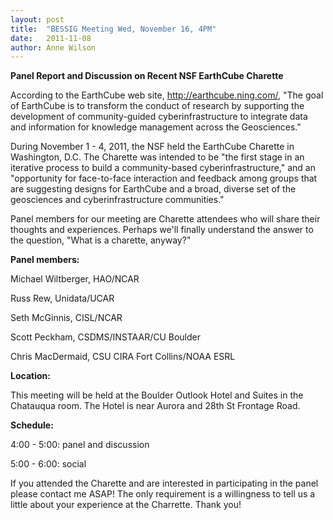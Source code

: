 ```yaml
---
layout: post
title:  "BESSIG Meeting Wed, November 16, 4PM"
date:   2011-11-08
author: Anne Wilson
---
```

**Panel Report and Discussion on Recent NSF EarthCube Charette**

According to the EarthCube web site, http://earthcube.ning.com/, "The goal of EarthCube is to transform the conduct of research by supporting the development of community-guided cyberinfrastructure to integrate data  and information for knowledge management across the Geosciences."

During November 1 - 4, 2011, the NSF held the EarthCube Charette in Washington, D.C.   The Charette was intended to be "the first stage in an iterative process to build a community-based cyberinfrastructure,"  and an "opportunity for face-to-face interaction and feedback among groups that are suggesting designs for EarthCube and a broad, diverse set of the geosciences and cyberinfrastructure communities."

Panel members for our meeting are Charette attendees who will share their thoughts and experiences. Perhaps we'll finally understand the answer to the question, "What is a charette, anyway?"

**Panel members:** 

Michael Wiltberger, HAO/NCAR 

Russ Rew, Unidata/UCAR

Seth McGinnis, CISL/NCAR 

Scott Peckham, CSDMS/INSTAAR/CU Boulder

Chris MacDermaid, CSU CIRA Fort Collins/NOAA ESRL

**Location:**

This meeting will be held at the Boulder Outlook Hotel and Suites in the Chatauqua room.  The Hotel is near Aurora and 28th St Frontage Road.

**Schedule:** 

4:00 - 5:00: panel and discussion 

5:00 - 6:00: social 

If you attended the Charette and are interested in participating in the panel please contact me ASAP!  The only requirement is a willingness to tell us a little about your experience at the Charrette.  Thank you!
